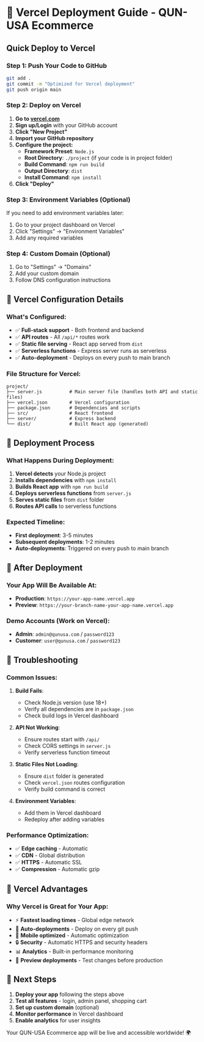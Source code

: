 # 🚀 Vercel Deployment Guide - QUN-USA Ecommerce

## Quick Deploy to Vercel

### Step 1: Push Your Code to GitHub
```bash
git add .
git commit -m "Optimized for Vercel deployment"
git push origin main
```

### Step 2: Deploy on Vercel

1. **Go to [vercel.com](https://vercel.com)**
2. **Sign up/Login** with your GitHub account
3. **Click "New Project"**
4. **Import your GitHub repository**
5. **Configure the project:**
   - **Framework Preset**: `Node.js`
   - **Root Directory**: `./project` (if your code is in project folder)
   - **Build Command**: `npm run build`
   - **Output Directory**: `dist`
   - **Install Command**: `npm install`
6. **Click "Deploy"**

### Step 3: Environment Variables (Optional)
If you need to add environment variables later:
1. Go to your project dashboard on Vercel
2. Click "Settings" → "Environment Variables"
3. Add any required variables

### Step 4: Custom Domain (Optional)
1. Go to "Settings" → "Domains"
2. Add your custom domain
3. Follow DNS configuration instructions

## 🎯 Vercel Configuration Details

### What's Configured:
- ✅ **Full-stack support** - Both frontend and backend
- ✅ **API routes** - All `/api/*` routes work
- ✅ **Static file serving** - React app served from `dist`
- ✅ **Serverless functions** - Express server runs as serverless
- ✅ **Auto-deployment** - Deploys on every push to main branch

### File Structure for Vercel:
```
project/
├── server.js          # Main server file (handles both API and static files)
├── vercel.json        # Vercel configuration
├── package.json       # Dependencies and scripts
├── src/               # React frontend
├── server/            # Express backend
└── dist/              # Built React app (generated)
```

## 🚀 Deployment Process

### What Happens During Deployment:
1. **Vercel detects** your Node.js project
2. **Installs dependencies** with `npm install`
3. **Builds React app** with `npm run build`
4. **Deploys serverless functions** from `server.js`
5. **Serves static files** from `dist` folder
6. **Routes API calls** to serverless functions

### Expected Timeline:
- **First deployment**: 3-5 minutes
- **Subsequent deployments**: 1-2 minutes
- **Auto-deployments**: Triggered on every push to main branch

## 🎉 After Deployment

### Your App Will Be Available At:
- **Production**: `https://your-app-name.vercel.app`
- **Preview**: `https://your-branch-name-your-app-name.vercel.app`

### Demo Accounts (Work on Vercel):
- **Admin**: `admin@qunusa.com` / `password123`
- **Customer**: `user@qunusa.com` / `password123`

## 🔧 Troubleshooting

### Common Issues:

1. **Build Fails**:
   - Check Node.js version (use 18+)
   - Verify all dependencies are in `package.json`
   - Check build logs in Vercel dashboard

2. **API Not Working**:
   - Ensure routes start with `/api/`
   - Check CORS settings in `server.js`
   - Verify serverless function timeout

3. **Static Files Not Loading**:
   - Ensure `dist` folder is generated
   - Check `vercel.json` routes configuration
   - Verify build command is correct

4. **Environment Variables**:
   - Add them in Vercel dashboard
   - Redeploy after adding variables

### Performance Optimization:
- ✅ **Edge caching** - Automatic
- ✅ **CDN** - Global distribution
- ✅ **HTTPS** - Automatic SSL
- ✅ **Compression** - Automatic gzip

## 🎯 Vercel Advantages

### Why Vercel is Great for Your App:
- ⚡ **Fastest loading times** - Global edge network
- 🔄 **Auto-deployments** - Deploy on every git push
- 📱 **Mobile optimized** - Automatic optimization
- 🔒 **Security** - Automatic HTTPS and security headers
- 📊 **Analytics** - Built-in performance monitoring
- 🎨 **Preview deployments** - Test changes before production

## 🚀 Next Steps

1. **Deploy your app** following the steps above
2. **Test all features** - login, admin panel, shopping cart
3. **Set up custom domain** (optional)
4. **Monitor performance** in Vercel dashboard
5. **Enable analytics** for user insights

Your QUN-USA Ecommerce app will be live and accessible worldwide! 🌍 